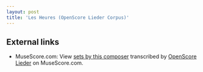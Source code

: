 ```yaml
---
layout: post
title: 'Les Heures (OpenScore Lieder Corpus)'
---
```


## External links

- MuseScore.com: View [sets by this composer] transcribed by [OpenScore Lieder] on MuseScore.com.

[sets by this composer]: https://musescore.com/openscore-lieder-corpus/sets/5001676
[OpenScore Lieder]: https://musescore.com/openscore-lieder-corpus


